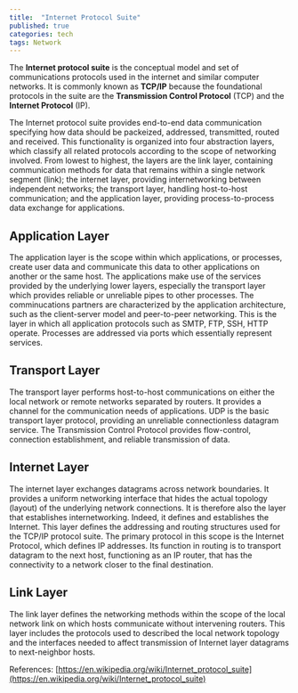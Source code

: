 ```yaml
---
title:  "Internet Protocol Suite"
published: true
categories: tech
tags: Network
---
```


The **Internet protocol suite** is the conceptual model and set of communications
protocols used in the internet and similar computer networks. It is commonly known as
**TCP/IP** because the foundational protocols in the suite are the **Transmission Control
Protocol** (TCP) and the **Internet Protocol** (IP).

The Internet protocol suite provides end-to-end data communication specifying how data
should be packeized, addressed, transmitted, routed and received. This functionality is
organized into four abstraction layers, which classify all related protocols according to
the scope of networking involved. From lowest to highest, the layers are the link layer,
containing communication methods for data that remains within a single network segment
(link); the internet layer, providing internetworking between independent networks; the
transport layer, handling host-to-host communication; and the application layer, providing
process-to-process data exchange for applications.

## Application Layer

The application layer is the scope within which applications, or processes, create user
data and communicate this data to other applications on another or the same host. The
applications make use of the services provided by the underlying lower layers, especially
the transport layer which provides reliable or unreliable pipes to other processes. The
comminucations partners are characterized by the application architecture, such as the
client-server model and peer-to-peer networking. This is the layer in which all
application protocols such as SMTP, FTP, SSH, HTTP operate. Processes are addressed via
ports which essentially represent services.

## Transport Layer

The transport layer performs host-to-host communications on either the local network or
remote networks separated by routers. It provides a channel for the communication needs of
applications. UDP is the basic transport layer protocol, providing an unreliable
connectionless datagram service. The Transmission Control Protocol provides flow-control,
connection establishment, and reliable transmission of data.

## Internet Layer

The internet layer exchanges datagrams across network boundaries. It provides a uniform
networking interface that hides the actual topology (layout) of the underlying network
connections. It is therefore also the layer that establishes internetworking. Indeed, it
defines and establishes the Internet. This layer defines the addressing and routing
structures used for the TCP/IP protocol suite. The primary protocol in this scope is the
Internet Protocol, which defines IP addresses. Its function in routing is to transport
datagram to the next host, functioning as an IP router, that has the connectivity to a
network closer to the final destination.

## Link Layer

The link layer defines the networking methods within the scope of the local network link
on which hosts communicate without intervening routers. This layer includes the protocols
used to described the local network topology and the interfaces needed to affect
transmission of Internet layer datagrams to next-neighbor hosts.

References: [https://en.wikipedia.org/wiki/Internet_protocol_suite](https://en.wikipedia.org/wiki/Internet_protocol_suite)

